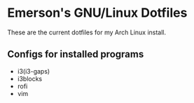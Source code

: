 # Emerson's GNU/Linux Dotfiles

These are the current dotfiles for my Arch Linux install.


## Configs for installed programs
* i3(i3-gaps)
* i3blocks
* rofi
* vim
